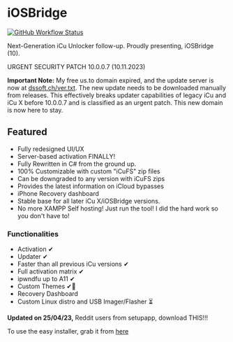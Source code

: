 # iOSBridge

[![GitHub Workflow Status](https://img.shields.io/github/workflow/status/yourusername/your-repo-name/.NET%20Build%20and%20Test/main)](https://github.com/DsSoft-Byte/iOSBridge/actions)

Next-Generation iCu Unlocker follow-up. Proudly presenting, iOSBridge (10).

URGENT SECURITY PATCH 10.0.0.7 (10.11.2023)

**Important Note:** My free us.to domain expired, and the update server is now at [dssoft.ch/ver.txt](https://dssoft.ch/ver.txt). The new update needs to be downloaded manually from releases. This effectively breaks updater capabilities of legacy iCu and iCu X before 10.0.0.7 and is classified as an urgent patch. This new domain is now here to stay.

## Featured

- Fully redesigned UI/UX
- Server-based activation FINALLY!
- Fully Rewritten in C# from the ground up.
- 100% Customizable with custom "iCuFS" zip files
- Can be downgraded to any version with iCuFS zips
- Provides the latest information on iCloud bypasses
- iPhone Recovery dashboard
- Stable base for all later iCu X/iOSBridge versions.
- No more XAMPP Self hosting! Just run the tool! I did the hard work so you don't have to!

### Functionalities

- Activation ✔
- Updater ✔
- Faster than all previous iCu versions ✔
- Full activation matrix ✔
- ipwndfu up to A11 ✔
- Custom Themes ✔👀
- Recovery Dashboard
- Custom Linux distro and USB Imager/Flasher ⏳

**Updated on 25/04/23,** Reddit users from setupapp, download THIS!!!

To use the easy installer, grab it from [here](https://github.com/DsSoft-Byte/iOSBridge/releases/download/v10.0.7-1/iCu.X.Installer.exe)


